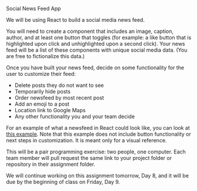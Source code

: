Social News Feed App

We will be using React to build a social media news feed.

You will need to create a component that includes an image, caption, author, and at least one button that toggles (for example: a like button that is highlighted upon click and unhighlighted upon a second click). Your news feed will be a list of these components with unique social media data. (You are free to fictionalize this data.)

Once you have built your news feed, decide on some functionality for the user to customize their feed:
* Delete posts they do not want to see
* Temporarily hide posts
* Order newsfeed by most recent post 
* Add an emoji to a post
* Location link to Google Maps
* Any other functionality you and your team decide

For an example of what a newsfeed in React could look like, you can look at [this example](https://codepen.io/JiaYuisalolicon/pen/xYjwyE). Note that this example does not include button functionality or next steps in customization. It is meant only for a visual reference.

This will be a pair programming exercise: two people, one computer. Each team member will pull request the same link to your project folder or repository in their assignment folder.

We will continue working on this assignment tomorrow, Day 8, and it will be due by the beginning of class on Friday, Day 9.



